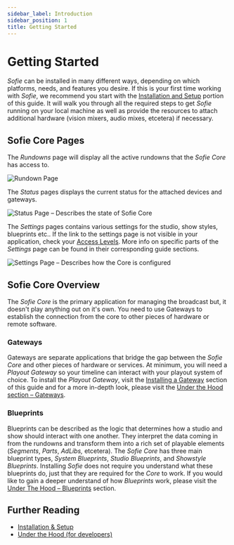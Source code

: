 ```yaml
---
sidebar_label: Introduction
sidebar_position: 1
title: Getting Started
---
```


# Getting Started

_Sofie_ can be installed in many different ways, depending on which platforms, needs, and features you desire. If this is your first time working with _Sofie_, we recommend you start with the [Installation and Setup](installation/) portion of this guide. It will walk you through all the required steps to get _Sofie_ running on your local machine as well as provide the resources to attach additional hardware \(vision mixers, audio mixes, etcetera\) if necessary.

## Sofie Core Pages

The _Rundowns_ page will display all the active rundowns that the _Sofie Core_ has access to. 

![Rundown Page](/gitbook/assets/rundown-page.png)

The _Status_ pages displays the current status for the attached devices and gateways.

![Status Page &#x2013; Describes the state of Sofie Core](/gitbook/assets/status-page.jpg)

The _Settings_ pages contains various settings for the studio, show styles, blueprints etc.. If the link to the settings page is not visible in your application, check your [Access Levels](../features-and-configuration/sofie-navigation.md). More info on specific parts of the _Settings_ page can be found in their corresponding guide sections. 

![Settings Page &#x2013; Describes how the Core is configured](/gitbook/assets/settings-page.jpg)

## Sofie Core Overview

The _Sofie_ _Core_ is the primary application for managing the broadcast but, it doesn't play anything out on it's own. You need to use Gateways to establish the connection from the core to other pieces of hardware or remote software. 

### Gateways

Gateways are separate applications that bridge the gap between the _Sofie Core_ and other pieces of hardware or services. At minimum, you will need a _Playout Gateway_ so your timeline can interact with your playout system of choice. To install the _Playout Gateway_, visit the [Installing a Gateway](installation/installing-a-gateway/) section of this guide and for a more in-depth look, please visit the [Under the Hood section – Gateways](../dictionary.md#gateways). 

### Blueprints

Blueprints can be described as the logic that determines how a studio and show should interact with one another. They interpret the data coming in from the rundowns and transform them into a rich set of playable elements \(_Segments_, _Parts_, _AdLibs,_ etcetera\). The _Sofie Core_ has three main blueprint types, _System Blueprints_, _Studio Blueprints_, and _Showstyle Blueprints_. Installing _Sofie_ does not require you understand what these blueprints do, just that they are required for the _Core_ to work. If you would like to gain a deeper understand of how _Blueprints_ work, please visit the [Under The Hood – Blueprints](../dictionary.md#blueprints) section.

## Further Reading

* [Installation & Setup](installation/)
* [Under the Hood \(for developers\)](for-developers/)



